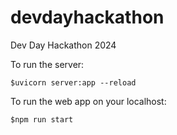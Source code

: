 # devdayhackathon
Dev Day Hackathon 2024

To run the server:
```
$uvicorn server:app --reload
```

To run the web app on your localhost:
```
$npm run start
```